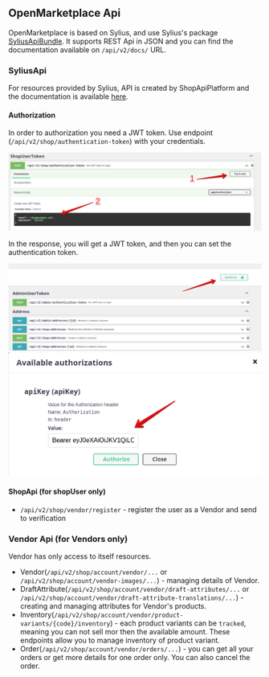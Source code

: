 ## OpenMarketplace Api

OpenMarketplace is based on Sylius, and use Sylius's package
[SyliusApiBundle](https://github.com/Sylius/SyliusApiBundle). 
It supports REST Api in JSON and you can find the documentation 
available on `/api/v2/docs/` URL.

### SyliusApi

For resources provided by Sylius, API is created by ShopApiPlatform
and the documentation is available [here](https://master.demo.sylius.com/api/v2/docs).

#### Authorization
In order to authorization you need a JWT token. Use endpoint
(`/api/v2/shop/authentication-token`) with your credentials. 

![Authorization](images/api_authorization.png)


In the response, you will get a JWT token, and then you can set the authentication
token.

![Authorization](images/api_authorization_button.png)
![Authorization](images/api_authorization_bearer.png)

#### ShopApi (for shopUser only)

- `/api/v2/shop/vendor/register` - register the user as a Vendor 
and send to verification

### Vendor Api (for Vendors only)
Vendor has only access to itself resources.

- Vendor(`/api/v2/shop/account/vendor/...` or `/api/v2/shop/account/vendor-images/...`) - managing 
details of Vendor.
- DraftAttribute(`/api/v2/shop/account/vendor/draft-attributes/...` or 
`/api/v2/shop/account/vendor/draft-attribute-translations/...`) - creating and managing attributes for
Vendor's products.
- Inventory(`/api/v2/shop/account/vendor/product-variants/{code}/inventory`) - each product variants can
be `tracked`, meaning you can not sell mor then the available amount. These endpoints allow you to manage
inventory of product variant. 
- Order(`/api/v2/shop/account/vendor/orders/...`) - you can get all your orders or get more details for one
order only. You can also cancel the order.
